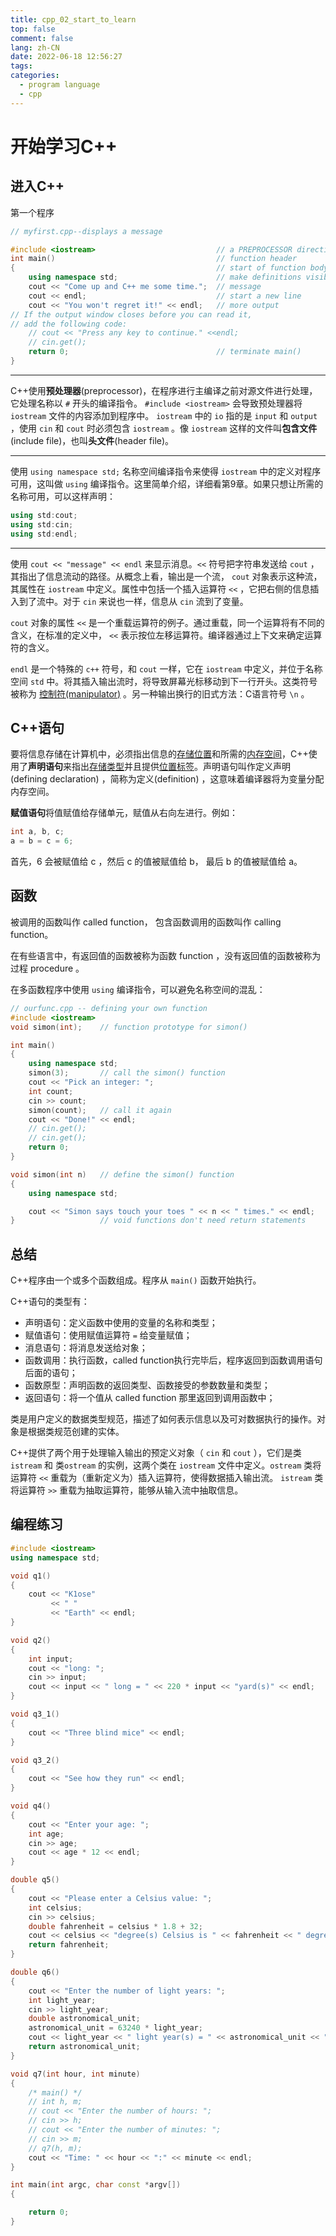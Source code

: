 ```yaml
---
title: cpp_02_start_to_learn
top: false
comment: false
lang: zh-CN
date: 2022-06-18 12:56:27
tags:
categories:
  - program language
  - cpp
---
```


# 开始学习C++

## 进入C++

第一个程序

```cpp
// myfirst.cpp--displays a message

#include <iostream>                           // a PREPROCESSOR directive
int main()                                    // function header
{                                             // start of function body
    using namespace std;                      // make definitions visible
    cout << "Come up and C++ me some time.";  // message
    cout << endl;                             // start a new line
    cout << "You won't regret it!" << endl;   // more output
// If the output window closes before you can read it,
// add the following code:
    // cout << "Press any key to continue." <<endl;
	// cin.get();                                                   
    return 0;                                 // terminate main()
}  
```

----

C++使用**预处理器**(preprocessor)，在程序进行主编译之前对源文件进行处理，它处理名称以 `#` 开头的编译指令。 `#include <iostream>` 会导致预处理器将 `iostream` 文件的内容添加到程序中。 `iostream` 中的 `io` 指的是 `input` 和 `output` ，使用 `cin` 和 `cout` 时必须包含 `iostream` 。像 `iostream` 这样的文件叫**包含文件**(include file)，也叫**头文件**(header file)。

-----

使用 `using namespace std;` 名称空间编译指令来使得 `iostream` 中的定义对程序可用，这叫做 `using` 编译指令。这里简单介绍，详细看第9章。如果只想让所需的名称可用，可以这样声明：

```c++
using std:cout;
using std:cin;
using std:endl;
```

----

使用 `cout << "message" << endl` 来显示消息。`<<` 符号把字符串发送给 `cout` ，其指出了信息流动的路径。从概念上看，输出是一个流， `cout` 对象表示这种流，其属性在 `iostream` 中定义。属性中包括一个插入运算符 `<<` ，它把右侧的信息插入到了流中。对于 `cin` 来说也一样，信息从 `cin` 流到了变量。

`cout` 对象的属性 `<<` 是一个重载运算符的例子。通过重载，同一个运算将有不同的含义，在标准的定义中， `<<` 表示按位左移运算符。编译器通过上下文来确定运算符的含义。

`endl` 是一个特殊的 `c++` 符号，和 `cout` 一样，它在 `iostream` 中定义，并位于名称空间 `std` 中。将其插入输出流时，将导致屏幕光标移动到下一行开头。这类符号被称为 <u>控制符(manipulator)</u> 。另一种输出换行的旧式方法：C语言符号 `\n` 。

## C++语句

要将信息存储在计算机中，必须指出信息的<u>存储位置</u>和所需的<u>内存空间</u>，C++使用了**声明语句**来指出<u>存储类型</u>并且提供<u>位置标签</u>。声明语句叫作定义声明(defining declaration) ，简称为定义(definition) ，这意味着编译器将为变量分配内存空间。

**赋值语句**将值赋值给存储单元，赋值从右向左进行。例如：

```cpp
int a, b, c;
a = b = c = 6;
```

首先，6 会被赋值给 c ，然后 c 的值被赋值给 b， 最后 b 的值被赋值给 a。

## 函数

被调用的函数叫作 called function， 包含函数调用的函数叫作 calling function。

在有些语言中，有返回值的函数被称为函数 function ，没有返回值的函数被称为过程 procedure 。 

在多函数程序中使用 `using` 编译指令，可以避免名称空间的混乱：

```cpp
// ourfunc.cpp -- defining your own function
#include <iostream>
void simon(int);    // function prototype for simon()

int main()
{
    using namespace std;
    simon(3);       // call the simon() function
    cout << "Pick an integer: ";
    int count;
    cin >> count;
    simon(count);   // call it again
    cout << "Done!" << endl;
	// cin.get();
    // cin.get();
    return 0;
}

void simon(int n)   // define the simon() function
{
    using namespace std;

    cout << "Simon says touch your toes " << n << " times." << endl;
}                   // void functions don't need return statements

```

## 总结

C++程序由一个或多个函数组成。程序从 `main()` 函数开始执行。

C++语句的类型有：

- 声明语句：定义函数中使用的变量的名称和类型；
- 赋值语句：使用赋值运算符 `=` 给变量赋值；
- 消息语句：将消息发送给对象；
- 函数调用：执行函数，called function执行完毕后，程序返回到函数调用语句后面的语句；
- 函数原型：声明函数的返回类型、函数接受的参数数量和类型；
- 返回语句：将一个值从 called function 那里返回到调用函数中；

类是用户定义的数据类型规范，描述了如何表示信息以及可对数据执行的操作。对象是根据类规范创建的实体。

C++提供了两个用于处理输入输出的预定义对象（ `cin` 和 `cout` ），它们是类 `istream` 和 类`ostream` 的实例，这两个类在 `iostream` 文件中定义。`ostream`  类将运算符 `<<` 重载为（重新定义为）插入运算符，使得数据插入输出流。 `istream` 类将运算符 `>>` 重载为抽取运算符，能够从输入流中抽取信息。

## 编程练习

```cpp
#include <iostream>
using namespace std;

void q1()
{
    cout << "K1ose"
         << " "
         << "Earth" << endl;
}

void q2()
{
    int input;
    cout << "long: ";
    cin >> input;
    cout << input << " long = " << 220 * input << "yard(s)" << endl;
}

void q3_1()
{
    cout << "Three blind mice" << endl;
}

void q3_2()
{
    cout << "See how they run" << endl;
}

void q4()
{
    cout << "Enter your age: ";
    int age;
    cin >> age;
    cout << age * 12 << endl;
}

double q5()
{
    cout << "Please enter a Celsius value: ";
    int celsius;
    cin >> celsius;
    double fahrenheit = celsius * 1.8 + 32;
    cout << celsius << "degree(s) Celsius is " << fahrenheit << " degree(s) Fahrenheit" << endl;
    return fahrenheit;
}

double q6()
{
    cout << "Enter the number of light years: ";
    int light_year;
    cin >> light_year;
    double astronomical_unit;
    astronomical_unit = 63240 * light_year;
    cout << light_year << " light year(s) = " << astronomical_unit << " astronomical unit(s)." << endl;
    return astronomical_unit;
}

void q7(int hour, int minute)
{
    /* main() */
    // int h, m;
    // cout << "Enter the number of hours: ";
    // cin >> h;
    // cout << "Enter the number of minutes: ";
    // cin >> m;
    // q7(h, m);
    cout << "Time: " << hour << ":" << minute << endl;
}

int main(int argc, char const *argv[])
{

    return 0;
}

```
